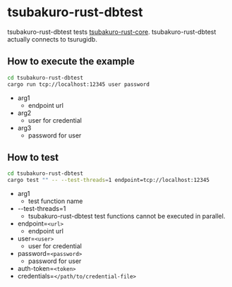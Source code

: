 # tsubakuro-rust-dbtest

tsubakuro-rust-dbtest tests [tsubakuro-rust-core](../tsubakuro-rust-core).
tsubakuro-rust-dbtest actually connects to tsurugidb.

## How to execute the example

```bash
cd tsubakuro-rust-dbtest
cargo run tcp://localhost:12345 user password
```

- arg1
  - endpoint url
- arg2
  - user for credential
- arg3
  - password for user

## How to test

```bash
cd tsubakuro-rust-dbtest
cargo test "" -- --test-threads=1 endpoint=tcp://localhost:12345
```

- arg1
  - test function name
- --test-threads=1
  - tsubakuro-rust-dbtest test functions cannot be executed in parallel.
- endpoint=`<url>`
  - endpoint url
- user=`<user>`
  - user for credential
- password=`<password>`
  - password for user
- auth-token=`<token>`
- credentials=`</path/to/credential-file>`